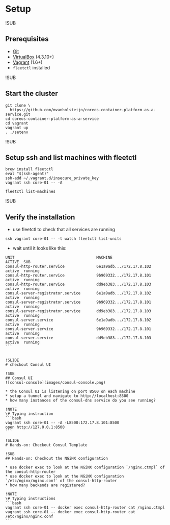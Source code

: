 # Setup

!SUB
## Prerequisites
+ [Git](https://git-scm.com/book/en/v2/Getting-Started-Installing-Git)
+ [VirtualBox](https://www.virtualbox.org/wiki/Downloads) (4.3.10+)
+ [Vagrant](https://docs.vagrantup.com/v2/installation/index.html) (1.6+)
+ `fleetctl` installed

!SUB
## Start the cluster
```
git clone \
  https://github.com/mvanholsteijn/coreos-container-platform-as-a-service.git
cd coreos-container-platform-as-a-service
cd vagrant
vagrant up
. ./setenv
```

!SUB
## Setup ssh and list machines with fleetctl

```
brew install fleetctl
eval "$(ssh-agent)"
ssh-add ~/.vagrant.d/insecure_private_key
vagrant ssh core-01 -- -A

fleetctl list-machines
```

!SUB
## Verify the installation

* use fleetctl to check that all services are running
```
ssh vagrant core-01 -- -t watch fleetctl list-units
```
* wait until it looks like this:
````
UNIT                                    MACHINE                         ACTIVE  SUB
consul-http-router.service              6e1a9adb.../172.17.8.102        active  running
consul-http-router.service              9b969332.../172.17.8.101        active  running
consul-http-router.service              dd9eb383.../172.17.8.103        active  running
consul-server-registrator.service       6e1a9adb.../172.17.8.102        active  running
consul-server-registrator.service       9b969332.../172.17.8.101        active  running
consul-server-registrator.service       dd9eb383.../172.17.8.103        active  running
consul-server.service                   6e1a9adb.../172.17.8.102        active  running
consul-server.service                   9b969332.../172.17.8.101        active  running
consul-server.service                   dd9eb383.../172.17.8.103        active  running
```


!SLIDE
# checkout Consul UI

!SUB
## Consul UI
![consul-console](images/consul-console.png)

* the Consul UI is listening on port 8500 on each machine
* setup a tunnel and navigate to http://localhost:8500
* how many instances of the consul-dns service do you see running?

!NOTE
\# Typing instruction
```bash
vagrant ssh core-01 -- -A -L8500:172.17.8.101:8500
open http://127.0.0.1:8500
```

!SLIDE
# Hands-on: Checkout Consul Template

!SUB
## Hands-on: Checkout the NGiNX configuration

* use docker exec to look at the NGiNX configuration `/nginx.ctmpl` of the consul-http-router
* use docker exec to look at the NGiNX configuration `/etc/nginx/nginx.conf` of the consul-http-router
* how many backends are registered?

!NOTE
\# Typing instructions
```bash
vagrant ssh core-01 -- docker exec consul-http-router cat /nginx.ctmpl
vagrant ssh core-01 -- docker exec consul-http-router cat /etc/nginx/nginx.conf
```

